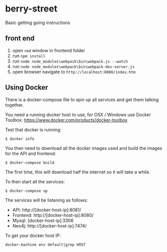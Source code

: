 # berry-street

Basic getting going instructions

## front end
 
1. open `cmd` window in frontend folder
2. run `npm install`
3. run `node node_modules\webpack\bin\webpack.js --watch`
4. run `node node_modules\webpack\bin\webpack-dev-server.js`
5. open browser navigate to `http://localhost:8080/index.htm`

## Using Docker

There is a docker-compose file to spin up all services and get them talking together.

You need a running docker host to use, for OSX / Windows use Docker Toolbox: https://www.docker.com/products/docker-toolbox

Test that docker is running:

```
$ docker info
```

You then need to download all the docker images used and build the images for the API and frontend:

```
$ docker-compose build
```

The first time, this will download half the internet so it will take a while.

To then start all the services:

```
$ docker-compose up
```

The services will be listening as follows:

* API: http://\[docker-host-ip\]:8081/
* Frontend: http://\[docker-host-ip\]:8080/
* Mysql: \[docker-host-ip\]:3306
* Neo4j: http://\[docker-host-ip\]:7474/

To get your docker host IP:

```
docker-machine env default|grep HOST
```
